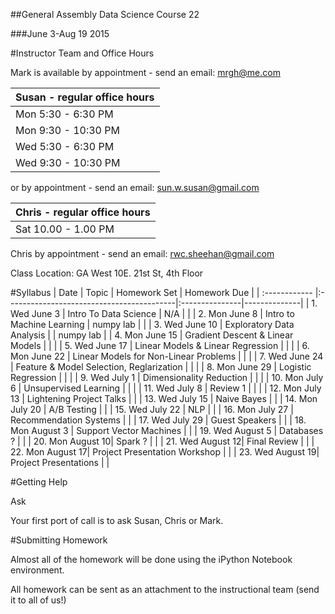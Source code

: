 ##General Assembly Data Science Course 22 

###June 3-Aug 19 2015

#Instructor Team and Office Hours

Mark is available by appointment - send an email: mrgh@me.com



|  Susan - regular office hours | 
| :------------ |
| Mon  5:30 - 6:30 PM    | 
| Mon  9:30 - 10:30 PM    | 
| Wed  5:30 - 6:30 PM   | 
| Wed 9:30 - 10:30 PM   |     

or by appointment - send an email: sun.w.susan@gmail.com


|  Chris - regular office hours | 
| :------------ |
| Sat  10.00 - 1.00 PM    | 

Chris by appointment - send an email: rwc.sheehan@gmail.com

Class Location: GA West 10E. 21st St, 4th Floor

#Syllabus
| Date          | Topic                                     | Homework Set   | Homework Due |
| :------------ |:------------------------------------------|:---------------|--------------|
| 1. Wed June 3    | Intro To Data Science                     | N/A            |              |
| 2. Mon June 8    | Intro to Machine Learning                 | numpy lab      |              |
| 3. Wed June 10   | Exploratory Data Analysis                 |                | numpy lab    |
| 4. Mon June 15   | Gradient Descent & Linear Models          |                |              |
| 5. Wed June 17   | Linear Models & Linear Regression         |                |              |
| 6. Mon June 22   | Linear Models for Non-Linear Problems     |                |              |
| 7. Wed June 24   | Feature & Model Selection, Reglarization  |                |              |
| 8. Mon June 29   | Logistic Regression                       |                |              |
| 9. Wed July 1    | Dimensionality Reduction                  |                |              |
| 10. Mon July 6   | Unsupervised Learning                     |                |              |
| 11. Wed July 8   | Review 1                                  |                |              |
| 12. Mon July 13  | Lightening Project Talks                  |                |
| 13. Wed July 15  | Naive Bayes                               |                |
| 14. Mon July 20  | A/B Testing                               |                |
| 15. Wed July 22  | NLP                                       |                |
| 16. Mon July 27  |  Recommendation Systems                   |                |
| 17. Wed July 29  |  Guest Speakers                           |                |
| 18. Mon August 3 | Support Vector Machines                   |                |
| 19. Wed August 5 | Databases                ?                |                |
| 20. Mon August 10| Spark                    ?                |                |
| 21. Wed August 12| Final Review                              |                |
| 22. Mon August 17| Project Presentation Workshop             |                |
| 23. Wed August 19| Project Presentations                     |                |

#Getting Help

Ask

Your first port of call is to ask Susan, Chris or Mark.

#Submitting Homework

Almost all of the homework will be done using the iPython Notebook environment. 

All homework can be sent as an attachment to the instructional team (send it to all of us!)
